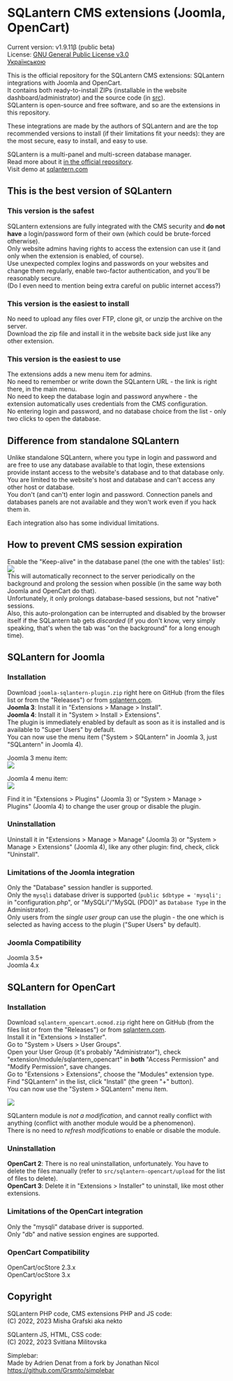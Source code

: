# SQLantern CMS extensions (Joomla, OpenCart)
Current version: v1.9.11β (public beta)\
License: [GNU General Public License v3.0](LICENSE)\
[Українською](README_uk.md)

This is the official repository for the SQLantern CMS extensions: SQLantern integrations with Joomla and OpenCart.\
It contains both ready-to-install ZIPs (installable in the website dashboard/administrator) and the source code (in [src](src)).\
SQLantern is open-source and free software, and so are the extensions in this repository.

These integrations are made by the authors of SQLantern and are the top recommended versions to install (if their limitations fit your needs): they are the most secure, easy to install, and easy to use.

SQLantern is a multi-panel and multi-screen database manager.\
Read more about it [in the official repository](https://github.com/nekto-kotik/sqlantern).\
Visit demo at [sqlantern.com](https://sqlantern.com/)

## This is the best version of SQLantern
### This version is the safest
SQLantern extensions are fully integrated with the CMS security and **do not have** a login/password form of their own (which could be brute-forced otherwise).\
Only website admins having rights to access the extension can use it (and only when the extension is enabled, of course).\
Use unexpected complex logins and passwords on your websites and change them regularly, enable two-factor authentication, and you'll be reasonably secure.\
(Do I even need to mention being extra careful on public internet access?)

### This version is the easiest to install
No need to upload any files over FTP, clone git, or unzip the archive on the server.\
Download the zip file and install it in the website back side just like any other extension.

### This version is the easiest to use
The extensions adds a new menu item for admins.\
No need to remember or write down the SQLantern URL - the link is right there, in the main menu.\
No need to keep the database login and password anywhere - the extension automatically uses credentials from the CMS configuration.\
No entering login and password, and no database choice from the list - only two clicks to open the database.

## Difference from standalone SQLantern
Unlike standalone SQLantern, where you type in login and password and are free to use any database available to that login, these extensions provide instant access to the website's database and to that database only.\
You are limited to the website's host and database and can't access any other host or database.\
You don't (and can't) enter login and password. Connection panels and databases panels are not available and they won't work even if you hack them in.

Each integration also has some individual limitations.

## How to prevent CMS session expiration
Enable the "Keep-alive" in the database panel (the one with the tables' list): ![](https://sqlantern.com/images/icon_keep_alive.png)\
This will automatically reconnect to the server periodically on the background and prolong the session when possible (in the same way both Joomla and OpenCart do that).\
Unfortunately, it only prolongs database-based sessions, but not "native" sessions.\
Also, this auto-prolongation can be interrupted and disabled by the browser itself if the SQLantern tab gets _discarded_ (if you don't know, very simply speaking, that's when the tab was "on the background" for a long enough time).

## SQLantern for Joomla
### Installation
Download `joomla-sqlantern-plugin.zip` right here on GitHub (from the files list or from the "Releases") or from [sqlantern.com](https://sqlantern.com/).\
**Joomla 3**: Install it in "Extensions > Manage > Install".\
**Joomla 4**: Install it in "System > Install > Extensions".\
The plugin is immediately enabled by default as soon as it is installed and is available to "Super Users" by default.\
You can now use the menu item ("System > SQLantern" in Joomla 3, just "SQLantern" in Joomla 4).

Joomla 3 menu item:\
![](https://sqlantern.com/images/en_cms_joomla3_menu_item.png)

Joomla 4 menu item:\
![](https://sqlantern.com/images/en_cms_joomla4_menu_item.png)

Find it in "Extensions > Plugins" (Joomla 3) or "System > Manage > Plugins" (Joomla 4) to change the user group or disable the plugin.

### Uninstallation
Uninstall it in "Extensions > Manage > Manage" (Joomla 3) or "System > Manage > Extensions" (Joomla 4), like any other plugin: find, check, click "Uninstall".

### Limitations of the Joomla integration
Only the "Database" session handler is supported.\
Only the `mysqli` database driver is supported (`public $dbtype = 'mysqli';` in "configuration.php", or "MySQLi"/"MySQL (PDO)" as `Database Type` in the Administrator).\
Only users from the _single user group_ can use the plugin - the one which is selected as having access to the plugin ("Super Users" by default).

### Joomla Compatibility
Joomla 3.5+\
Joomla 4.x

## SQLantern for OpenCart
### Installation
Download `sqlantern_opencart.ocmod.zip` right here on GitHub (from the files list or from the "Releases") or from [sqlantern.com](https://sqlantern.com/).\
Install it in "Extensions > Installer".\
Go to "System > Users > User Groups".\
Open your User Group (it's probably "Administrator"), check "extension/module/sqlantern_opencart" in **both** "Access Permission" and "Modify Permission", save changes.\
Go to "Extensions > Extensions", choose the "Modules" extension type.\
Find "SQLantern" in the list, click "Install" (the green "+" button).\
You can now use the "System > SQLantern" menu item.

![](https://sqlantern.com/images/en_cms_opencart_menu_item.png)

SQLantern module is _not a modification_, and cannot really conflict with anything (conflict with another module would be a phenomenon).\
There is no need to _refresh modifications_ to enable or disable the module.

### Uninstallation
**OpenCart 2**: There is no real uninstallation, unfortunately. You have to delete the files manually (refer to `src/sqlantern-opencart/upload` for the list of files to delete).\
**OpenCart 3**: Delete it in "Extensions > Installer" to uninstall, like most other extensions.

### Limitations of the OpenCart integration
Only the "mysqli" database driver is supported.\
Only "db" and native session engines are supported.

### OpenCart Compatibility
OpenCart/ocStore 2.3.x\
OpenCart/ocStore 3.x

## Copyright
SQLantern PHP code, CMS extensions PHP and JS code:\
(C) 2022, 2023 Misha Grafski aka nekto

SQLantern JS, HTML, CSS code:\
(C) 2022, 2023 Svitlana Militovska

Simplebar:\
Made by Adrien Denat from a fork by Jonathan Nicol\
https://github.com/Grsmto/simplebar